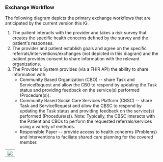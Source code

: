 ###  Exchange Workflow

The following diagram depicts the primary exchange workflows that are anticipated by the current version this IG.

1. The patient interacts with the provider and takes a risk survey that creates the specific health concerns defined by the survey and the patient's responses.
2. The provider and patient establish goals and agree on the specific referrals/interventions/exchanges (not depicted in this diagram) and the patient provides consent to share information with the relevant organizations.
3. The Provider's System provides (via a FHIR API) the ability to share information with:
	*  Community Based Organization (CBO) -- share Task and ServiceRequest and allow the CBO to respond by updating the Task status and providing feedback on the service(s) performed (Procedure(s)).
	*  Community Based Social Care Services Platform (CBSC) -- share Task and ServiceRequest and allow the CBSC to respond by updating the Task status and providing feedback on the service(s) performed (Procedure(s)).
			Note: Typically, the CBSC interacts with the Patient and CBOs to perform the requested referrals/services using a variety of methods.
	*  Responsible Payer -- provide access to health concerns (Problems) and Interventions to faciliate shared care planning for the covered member.

<table><tr><td><img src="Exchange Workflow.png" /></td></tr></table>
